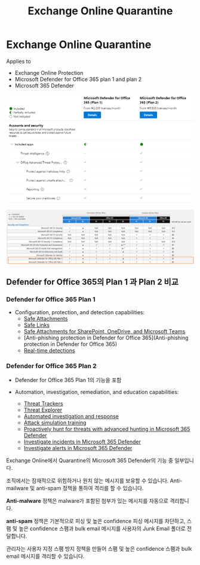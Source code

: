 ﻿---
title: Exchange Online Quarantine
filename: Exchange\ExchangeOnline\Exchange-Online-Quarantine.md
ms.date: 2022.05.27
---

# Exchange Online Quarantine

Applies to

- Exchange Online Protection
- Microsoft Defender for Office 365 plan 1 and plan 2
- Microsoft 365 Defender

![compare-defender-for-o365-plan1-and-plan2](https://github.com/kj-park/tech/blob/main/Exchange/.media/compare-defender-for-o365-plan1-and-plan2.png?raw=true)

![compare-defender-for-o365-included-canbeadded-subscriptions](https://github.com/kj-park/tech/blob/main/Exchange/.media/compare-defender-for-o365-included-canbeadded-subscriptions.png?raw=true)

## Defender for Office 365의 Plan 1 과 Plan 2 비교

### Defender for Office 365 Plan 1

- Configuration, protection, and detection capabilities:
    - [Safe Attachments](https://docs.microsoft.com/en-us/microsoft-365/security/office-365-security/safe-attachments?view=o365-worldwide)
    - [Safe Links](https://docs.microsoft.com/en-us/microsoft-365/security/office-365-security/safe-links?view=o365-worldwide)
    - [Safe Attachments for SharePoint, OneDrive, and Microsoft Teams](https://docs.microsoft.com/en-us/microsoft-365/security/office-365-security/mdo-for-spo-odb-and-teams?view=o365-worldwide)
    - [Anti-phishing protection in Defender for Office 365](Anti-phishing protection in Defender for Office 365)
    - [Real-time detections](https://docs.microsoft.com/en-us/microsoft-365/security/office-365-security/threat-explorer?view=o365-worldwide)

### Defender for Office 365 Plan 2

- Defender for Office 365 Plan 1의 기능을 포함

- Automation, investigation, remediation, and education capabilities:
    - [Threat Trackers](https://docs.microsoft.com/en-us/microsoft-365/security/office-365-security/threat-trackers?view=o365-worldwide)
    - [Threat Explorer](https://docs.microsoft.com/en-us/microsoft-365/security/office-365-security/threat-explorer?view=o365-worldwide)
    - [Automated investigation and response](https://docs.microsoft.com/en-us/microsoft-365/security/office-365-security/office-365-air?view=o365-worldwide)
    - [Attack simulation training](https://docs.microsoft.com/en-us/microsoft-365/security/office-365-security/attack-simulation-training?view=o365-worldwide)
    - [Proactively hunt for threats with advanced hunting in Microsoft 365 Defender](https://docs.microsoft.com/en-us/microsoft-365/security/defender/advanced-hunting-overview?view=o365-worldwide)
    - [Investigate incidents in Microsoft 365 Defender](https://docs.microsoft.com/en-us/microsoft-365/security/defender/investigate-incidents?view=o365-worldwide)
    - [Investigate alerts in Microsoft 365 Defender](https://docs.microsoft.com/en-us/microsoft-365/security/defender/investigate-alerts?view=o365-worldwide)


Exchange Online에서 Quarantine의 Microsoft 365 Defender의 기능 중 일부입니다.

조직에서는 잠재적으로 위험하거나 원치 않는 메시지를 보유할 수 있습니다. Anti-mailware 및 anti-spam 정책을 통하여 격리를 할 수 있습니다.

**Anti-malware** 정책은 malware가 포함된 첨부가 있는 메시지를 자동으로 격리합니다.

**anti-spam** 정책은 기본적으로 피싱 및 높은 confidence 피싱 메시지를 차단하고, 스팸 및 높은 confidence 스팸과 bulk email 메시지를 사용자의 Junk Email 폴더로 전달합니다.

관리자는 사용자 지정 스팸 방지 정책을 만들어 스팸 및 높은 confidence 스팸과 bulk email 메시지를 격리할 수 있습니다.



